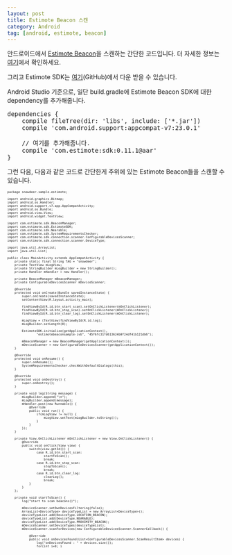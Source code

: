 ```yaml
---
layout: post
title: Estimote Beacon 스캔
category: Android
tag: [android, estimote, beacon]
---
```


안드로이드에서 [Estimote Beacon](http://estimote.com/)을 스캔하는 간단한 코드입니다.
더 자세한 정보는 [여기](http://developer.estimote.com/)에서 확인하세요.

그리고 Estimote SDK는 [여기](https://github.com/Estimote/Android-SDK)(GitHub)에서 다운 받을 수 있습니다.

Android Studio 기준으로, 일단 build.gradle에 Estimote Beacon SDK에 대한 dependency를 추가해줍니다.

<pre class="prettyprint">
dependencies {
    compile fileTree(dir: 'libs', include: ['*.jar'])
    compile 'com.android.support:appcompat-v7:23.0.1'

    // 여기를 추가해줍니다.
    compile 'com.estimote:sdk:0.11.1@aar'
}
</pre>

그런 다음, 다음과 같은 코드로 간단한게 주위에 있는 Estimote Beacon들을 스캔할 수 있습니다.



<pre class="prettyprint" style="font-size:0.5em;">
package snowdeer.sample.estimote;

import android.graphics.Bitmap;
import android.os.Handler;
import android.support.v7.app.AppCompatActivity;
import android.os.Bundle;
import android.view.View;
import android.widget.TextView;

import com.estimote.sdk.BeaconManager;
import com.estimote.sdk.EstimoteSDK;
import com.estimote.sdk.Nearable;
import com.estimote.sdk.SystemRequirementsChecker;
import com.estimote.sdk.connection.scanner.ConfigurableDevicesScanner;
import com.estimote.sdk.connection.scanner.DeviceType;

import java.util.ArrayList;
import java.util.List;

public class MainActivity extends AppCompatActivity {
    private static final String TAG = "snowdeer";
    private TextView mLogView;
    private StringBuilder mLogBuilder = new StringBuilder();
    private Handler mHandler = new Handler();

    private BeaconManager mBeaconManager;
    private ConfigurableDevicesScanner mDeviceScanner;

    @Override
    protected void onCreate(Bundle savedInstanceState) {
        super.onCreate(savedInstanceState);
        setContentView(R.layout.activity_main);

        findViewById(R.id.btn_start_scan).setOnClickListener(mOnClickListener);
        findViewById(R.id.btn_stop_scan).setOnClickListener(mOnClickListener);
        findViewById(R.id.btn_clear_log).setOnClickListener(mOnClickListener);

        mLogView = (TextView)findViewById(R.id.log);
        mLogBuilder.setLength(0);

        EstimoteSDK.initialize(getApplicationContext(),
                "estimotebeaconsample-ivb", "45f6fc31fd613624b0f24df41b121db6");

        mBeaconManager = new BeaconManager(getApplicationContext());
        mDeviceScanner = new ConfigurableDevicesScanner(getApplicationContext());
    }

    @Override
    protected void onResume() {
        super.onResume();
        SystemRequirementsChecker.checkWithDefaultDialogs(this);
    }

    @Override
    protected void onDestroy() {
        super.onDestroy();
    }

    private void log(String message) {
        mLogBuilder.append("\n");
        mLogBuilder.append(message);
        mHandler.post(new Runnable() {
            @Override
            public void run() {
                if(mLogView != null) {
                    mLogView.setText(mLogBuilder.toString());
                }
            }
        });
    }

    private View.OnClickListener mOnClickListener = new View.OnClickListener() {
        @Override
        public void onClick(View view) {
            switch(view.getId()) {
                case R.id.btn_start_scan:
                    startToScan();
                    break;
                case R.id.btn_stop_scan:
                    stopToScan();
                    break;
                case R.id.btn_clear_log:
                    clearLog();
                    break;
            }
        }
    };

    private void startToScan() {
        log("start to scan beacons()");

        mDeviceScanner.setOwnDevicesFiltering(false);
        ArrayList&lt;DeviceType&gt; deviceTypeList = new ArrayList&lt;DeviceType&gt;();
        deviceTypeList.add(DeviceType.LOCATION_BEACON);
        deviceTypeList.add(DeviceType.NEARABLE);
        deviceTypeList.add(DeviceType.PROXIMITY_BEACON);
        mDeviceScanner.setDeviceTypes(deviceTypeList);
        mDeviceScanner.scanForDevices(new ConfigurableDevicesScanner.ScannerCallback() {

            @Override
            public void onDevicesFound(List&lt;ConfigurableDevicesScanner.ScanResultItem&gt; devices) {
                log("onDevicesFound : " + devices.size());
                for(int i=0; i<devices.size(); i++) {
                    ConfigurableDevicesScanner.ScanResultItem item = devices.get(i);
                    log((i+1) + ". Device ID : " + item.device.deviceId);
                    log("  - Device Type : " + item.device.type);
                    log("  - RSSI : " + item.rssi);
               }

                log("");
            }
        });
    }

    private void stopToScan() {
        log("stop to scan beacons()");
        mDeviceScanner.stopScanning();
    }

    private void clearLog() {
        mLogBuilder.setLength(0);
        mLogView.setText("");
    }
}

</pre>